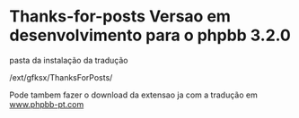 # Thanks-for-posts Versao em desenvolvimento para o phpbb 3.2.0

pasta da instalação da tradução 

/ext/gfksx/ThanksForPosts/

Pode tambem fazer o download da extensao ja com a tradução em www.phpbb-pt.com

